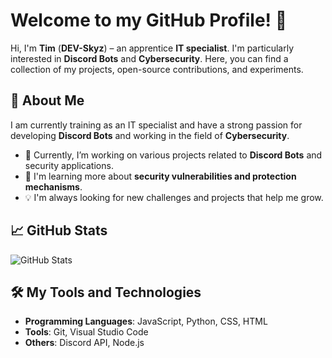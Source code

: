 # Welcome to my GitHub Profile! 👋

Hi, I'm **Tim** (**DEV-Skyz**) – an apprentice **IT specialist**. I'm particularly interested in **Discord Bots** and **Cybersecurity**. Here, you can find a collection of my projects, open-source contributions, and experiments.

## 🚀 About Me
I am currently training as an IT specialist and have a strong passion for developing **Discord Bots** and working in the field of **Cybersecurity**.

- 🔭 Currently, I’m working on various projects related to **Discord Bots** and security applications.
- 🌱 I'm learning more about **security vulnerabilities and protection mechanisms**.
- 💡 I'm always looking for new challenges and projects that help me grow.

## 📈 GitHub Stats

![GitHub Stats](https://github-readme-stats.vercel.app/api?username=DEV-Skyz&show_icons=true&hide_title=true&count_private=true&hide=prs)

## 🛠️ My Tools and Technologies

- **Programming Languages**: JavaScript, Python, CSS, HTML
- **Tools**: Git, Visual Studio Code
- **Others**: Discord API, Node.js

